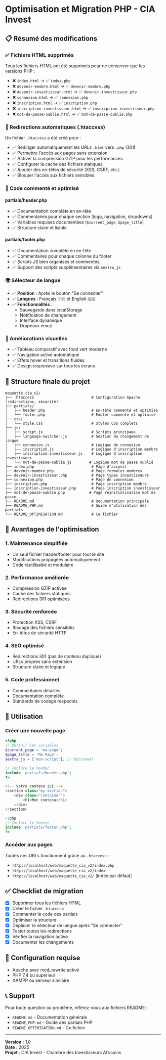 # Optimisation et Migration PHP - CIA Invest

## 📋 Résumé des modifications

### ✅ Fichiers HTML supprimés
Tous les fichiers HTML ont été supprimés pour ne conserver que les versions PHP :
- ❌ `index.html` → ✅ `index.php`
- ❌ `devenir-membre.html` → ✅ `devenir-membre.php`
- ❌ `devenir-investisseur.html` → ✅ `devenir-investisseur.php`
- ❌ `connexion.html` → ✅ `connexion.php`
- ❌ `inscription.html` → ✅ `inscription.php`
- ❌ `inscription-investisseur.html` → ✅ `inscription-investisseur.php`
- ❌ `mot-de-passe-oublie.html` → ✅ `mot-de-passe-oublie.php`

### 🔄 Redirections automatiques (.htaccess)
Un fichier `.htaccess` a été créé pour :
- ✅ Rediriger automatiquement les URLs `.html` vers `.php` (301)
- ✅ Permettre l'accès aux pages sans extension
- ✅ Activer la compression GZIP pour les performances
- ✅ Configurer le cache des fichiers statiques
- ✅ Ajouter des en-têtes de sécurité (XSS, CSRF, etc.)
- ✅ Bloquer l'accès aux fichiers sensibles

### 📝 Code commenté et optimisé

#### **partials/header.php**
- ✅ Documentation complète en en-tête
- ✅ Commentaires pour chaque section (logo, navigation, dropdowns)
- ✅ Variables requises documentées (`$current_page`, `$page_title`)
- ✅ Structure claire et lisible

#### **partials/footer.php**
- ✅ Documentation complète en en-tête
- ✅ Commentaires pour chaque colonne du footer
- ✅ Scripts JS bien organisés et commentés
- ✅ Support des scripts supplémentaires via `$extra_js`

### 🌍 Sélecteur de langue
- ✅ **Position** : Après le bouton "Se connecter"
- ✅ **Langues** : Français 🇫🇷 et English 🇬🇧
- ✅ **Fonctionnalités** :
  - Sauvegarde dans localStorage
  - Notification de changement
  - Interface dynamique
  - Drapeaux emoji

### 🎨 Améliorations visuelles
- ✅ Tableau comparatif avec fond vert moderne
- ✅ Navigation active automatique
- ✅ Effets hover et transitions fluides
- ✅ Design responsive sur tous les écrans

## 📁 Structure finale du projet

```
maquette_cia_v2/
├── .htaccess                          # Configuration Apache (redirections, sécurité)
├── partials/
│   ├── header.php                     # En-tête commenté et optimisé
│   └── footer.php                     # Footer commenté et optimisé
├── css/
│   └── style.css                      # Styles CSS complets
├── js/
│   ├── script.js                      # Scripts principaux
│   ├── language-switcher.js           # Gestion du changement de langue
│   ├── connexion.js                   # Logique de connexion
│   ├── inscription.js                 # Logique d'inscription membre
│   ├── inscription-investisseur.js    # Logique d'inscription investisseur
│   └── mot-de-passe-oublie.js        # Logique mot de passe oublié
├── index.php                          # Page d'accueil
├── devenir-membre.php                 # Page formules membres
├── devenir-investisseur.php           # Page types investisseurs
├── connexion.php                      # Page de connexion
├── inscription.php                    # Page inscription membre
├── inscription-investisseur.php       # Page inscription investisseur
├── mot-de-passe-oublie.php           # Page réinitialisation mot de passe
├── README.md                          # Documentation principale
├── README_PHP.md                      # Guide d'utilisation des partials
└── README_OPTIMISATION.md             # Ce fichier
```

## 🚀 Avantages de l'optimisation

### 1. **Maintenance simplifiée**
- Un seul fichier header/footer pour tout le site
- Modifications propagées automatiquement
- Code réutilisable et modulaire

### 2. **Performance améliorée**
- Compression GZIP activée
- Cache des fichiers statiques
- Redirections 301 optimisées

### 3. **Sécurité renforcée**
- Protection XSS, CSRF
- Blocage des fichiers sensibles
- En-têtes de sécurité HTTP

### 4. **SEO optimisé**
- Redirections 301 (pas de contenu dupliqué)
- URLs propres sans extension
- Structure claire et logique

### 5. **Code professionnel**
- Commentaires détaillés
- Documentation complète
- Standards de codage respectés

## 📖 Utilisation

### Créer une nouvelle page

```php
<?php
// Définir les variables
$current_page = 'ma-page';
$page_title = 'Ma Page';
$extra_js = ['mon-script']; // Optionnel

// Inclure le header
include 'partials/header.php';
?>

<!-- Votre contenu ici -->
<section class="my-section">
    <div class="container">
        <h1>Mon contenu</h1>
    </div>
</section>

<?php
// Inclure le footer
include 'partials/footer.php';
?>
```

### Accéder aux pages

Toutes ces URLs fonctionnent grâce au `.htaccess` :
- `http://localhost/web/maquette_cia_v2/index.php`
- `http://localhost/web/maquette_cia_v2/index`
- `http://localhost/web/maquette_cia_v2/` (index par défaut)

## ✅ Checklist de migration

- [x] Supprimer tous les fichiers HTML
- [x] Créer le fichier `.htaccess`
- [x] Commenter le code des partials
- [x] Optimiser la structure
- [x] Déplacer le sélecteur de langue après "Se connecter"
- [x] Tester toutes les redirections
- [x] Vérifier la navigation active
- [x] Documenter les changements

## 🔧 Configuration requise

- Apache avec mod_rewrite activé
- PHP 7.4 ou supérieur
- XAMPP ou serveur similaire

## 📞 Support

Pour toute question ou problème, référez-vous aux fichiers README :
- `README.md` - Documentation générale
- `README_PHP.md` - Guide des partials PHP
- `README_OPTIMISATION.md` - Ce fichier

---

**Version** : 1.0  
**Date** : 2025  
**Projet** : CIA Invest - Chambre des Investisseurs Africains
